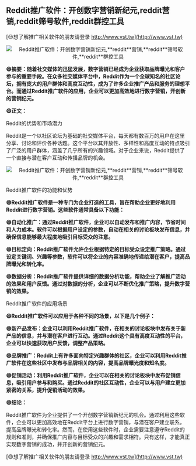 ## **Reddit推广软件：开创数字营销新纪元,**reddit**营销,**reddit**筛号软件,**reddit**群控工具**

[😍想了解推广相关软件的朋友请登录 http://www.vst.tw](http://www.vst.tw)

 <center><img src="https://vst.tw/MP4/tuiguang/png/2.png" alt="Reddit推广软件：开创数字营销新纪元,**reddit**营销,**reddit**筛号软件,**reddit**群控工具"></center>

**😄摘要：随着社交媒体的迅猛发展，数字营销已经成为企业获取品牌曝光和客户参与的重要手段。在众多社交媒体平台中，Reddit作为一个全球知名的社区论坛，拥有庞大的用户群体和高度互动性，成为了许多企业推广产品和服务的理想平台。而通过Reddit推广软件的应用，企业可以更加高效地进行数字营销，开创新的营销纪元。**

**😄正文：**

Reddit的优势和市场潜力

Reddit是一个以社区论坛为基础的社交媒体平台，每天都有数百万的用户在这里分享、讨论和评价各种话题。这个平台以其开放性、多样性和高度互动的特点吸引了广泛的用户群体，涵盖了几乎所有的兴趣领域。对于企业来说，Reddit提供了一个直接与潜在客户互动和传播品牌的机会。

 <center><img src="https://vst.tw/MP4/tuiguang/png/4.png" alt="Reddit推广软件：开创数字营销新纪元,**reddit**营销,**reddit**筛号软件,**reddit**群控工具"></center>

Reddit推广软件的功能和优势

**😄Reddit推广软件是一种专门为企业打造的工具，旨在帮助企业更好地利用Reddit进行数字营销。这些软件通常具备以下功能：**

**😄自动化推广：通过Reddit推广软件，企业可以自动发布和推广内容，节省时间和人力成本。软件可以根据用户设定的参数，自动在相关的讨论板块发布信息，并确保信息能够最大程度地吸引目标受众的注意。**

**😄目标定向：Reddit推广软件允许企业根据特定的目标受众设定推广策略。通过设定关键词、兴趣等参数，软件可以将企业的内容准确地传递给潜在客户，提高品牌曝光和转化率。**

**😄数据分析：Reddit推广软件提供详细的数据分析功能，帮助企业了解推广活动的效果和用户反馈。通过对数据的分析，企业可以不断优化推广策略，提升数字营销的效果。**

Reddit推广软件的应用场景

**😄Reddit推广软件可以应用于各种不同的场景，以下是几个例子：**

**😄新产品发布：企业可以利用Reddit推广软件，在相关的讨论板块中发布关于新产品的信息，并与潜在客户进行互动。通过Reddit这个具有高度互动性的平台，企业可以快速获取用户反馈，调整产品策略。**

**😄品牌推广：Reddit上有许多面向特定兴趣群体的社区，企业可以利用Reddit推广软件在这些社区中发布与品牌相关的内容，提高品牌曝光度和知名度。**

**😄促销活动：利用Reddit推广软件，企业可以在相关的讨论板块中发布促销信息，吸引用户参与和购买。通过Reddit的社区互动性，企业可以与用户建立更加紧密的关系，提升促销活动的效果。**

**😄结论：**

Reddit推广软件为企业提供了一个开创数字营销新纪元的机会。通过利用这些软件，企业可以更加高效地在Reddit平台上进行数字营销，与潜在客户建立联系，提高品牌曝光和转化率。然而，在使用这些软件时，企业需要注意遵守Reddit的规则和准则，并确保推广内容与目标受众的兴趣和需求相符。只有这样，才能真正实现数字营销的成功，并开创新的营销纪元。

[😍想了解推广相关软件的朋友请登录 http://www.vst.tw](http://www.vst.tw)



